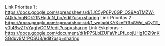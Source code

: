 Link Prioritas 1 : https://docs.google.com/spreadsheets/d/1JC5yP6Py0GP_OS9AqTMZW-AQk5JnqNOk2fNHqJcN_bo/edit?usp=sharing
Link Prioritas 2 : https://docs.google.com/spreadsheets/d/1_wgiaddKAXxnFfBoSWd_sGyTE_y0t46wZTvYagfyCGM/edit?usp=sharing
Link Eskplorasi : https://docs.google.com/document/d/1rP7SLblZUFaVhLPfLqojUHg1OZi9nKSGduv9MrPOSU8/edit?usp=sharing